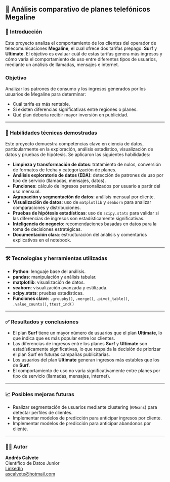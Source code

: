 ## 📱 Análisis comparativo de planes telefónicos Megaline

### 📌 Introducción

Este proyecto analiza el comportamiento de los clientes del operador de telecomunicaciones **Megaline**, el cual ofrece dos tarifas prepago: **Surf** y **Ultimate**. El objetivo es evaluar cuál de estas tarifas genera más ingresos y cómo varía el comportamiento de uso entre diferentes tipos de usuarios, mediante un análisis de llamadas, mensajes e internet.

### Objetivo

Analizar los patrones de consumo y los ingresos generados por los usuarios de Megaline para determinar:
- Cuál tarifa es más rentable.
- Si existen diferencias significativas entre regiones o planes.
- Qué plan debería recibir mayor inversión en publicidad.

---

### 🧠 Habilidades técnicas demostradas

Este proyecto demuestra competencias clave en ciencia de datos, particularmente en la exploración, análisis estadístico, visualización de datos y pruebas de hipótesis. Se aplicaron las siguientes habilidades:

- **Limpieza y transformación de datos**: tratamiento de nulos, conversión de formatos de fecha y categorización de planes.
- **Análisis exploratorio de datos (EDA)**: detección de patrones de uso por tipo de servicio (llamadas, mensajes, datos).
- **Funciones**: cálculo de ingresos personalizados por usuario a partir del uso mensual.
- **Agrupación y segmentación de datos**: análisis mensual por cliente.
- **Visualización de datos**: uso de `matplotlib` y `seaborn` para analizar comparaciones y distribuciones.
- **Pruebas de hipótesis estadísticas**: uso de `scipy.stats` para validar si las diferencias de ingresos son estadísticamente significativas.
- **Inteligencia de negocio**: recomendaciones basadas en datos para la toma de decisiones estratégicas.
- **Documentación clara**: estructuración del análisis y comentarios explicativos en el notebook.

---

### 🛠️ Tecnologías y herramientas utilizadas

- **Python**: lenguaje base del análisis.
- **pandas**: manipulación y análisis tabular.
- **matplotlib**: visualización de datos.
- **seaborn**: visualización avanzada y estilizada.
- **scipy.stats**: pruebas estadísticas.
- **Funciones clave**: `.groupby()`, `.merge()`, `.pivot_table()`, `.value_counts()`, `ttest_ind()`

---

### ✅ Resultados y conclusiones

- El plan **Surf** tiene un mayor número de usuarios que el plan **Ultimate**, lo que indica que es más popular entre los clientes.
- Las diferencias de ingresos entre los planes **Surf** y **Ultimate** son estadísticamente significativas, lo que respalda la decisión de priorizar el plan Surf en futuras campañas publicitarias.
- Los usuarios del plan **Ultimate** generan ingresos más estables que los de **Surf**.
- El comportamiento de uso no varía significativamente entre planes por tipo de servicio (llamadas, mensajes, internet).

---

### 📈 Posibles mejoras futuras

- Realizar segmentación de usuarios mediante clustering (`KMeans`) para detectar perfiles de clientes.
- Implementar modelos de predicción para anticipar ingresos por cliente.
- Implementar modelos de predicción para anticipar abandonos por cliente.

---

### 👨‍💻 Autor

**Andrés Calvete**  
Científico de Datos Junior  
[LinkedIn](https://www.linkedin.com/in/andrescalvete/)  
ascalvete@hotmail.com

